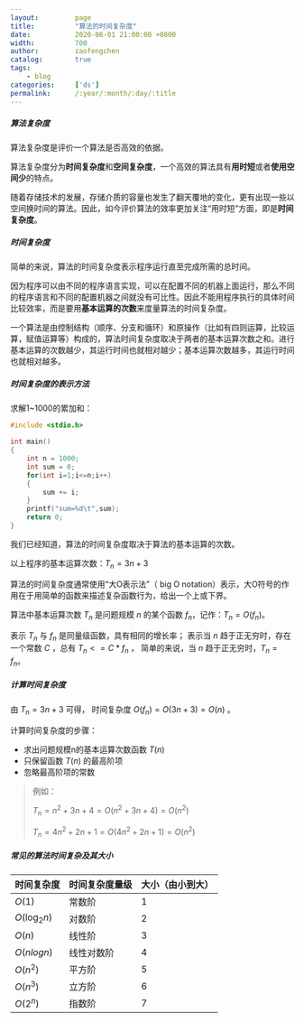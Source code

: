 ```yaml
---
layout:         page
title:          "算法的时间复杂度"
date:           2020-06-01 21:00:00 +0800
width:          700
author:         zaofengchen
catalog:        true
tags:
    - blog
categories:     ['ds']
permalink:      /:year/:month/:day/:title
---
```

<!-- 渲染公式 -->
<script src="{{ site.url }}/static/js/MathJax.js?config=TeX-AMS-MML_HTMLorMML" type="text/javascript"></script>
<script type="text/x-mathjax-config">
    MathJax.Hub.Config({
        tex2jax: {
        skipTags: ['script', 'noscript', 'style', 'textarea', 'pre'],
        inlineMath: [['$','$']]
        }
    });
</script>
<!-- 渲染公式 -->

##### 算法复杂度
算法复杂度是评价一个算法是否高效的依据。

算法复杂度分为**时间复杂度**和**空间复杂度**，一个高效的算法具有**用时短**或者**使用空间少**的特点。

随着存储技术的发展，存储介质的容量也发生了翻天覆地的变化，更有出现一些以空间换时间的算法。因此，如今评价算法的效率更加关注“用时短”方面，即是**时间复杂度**。

##### 时间复杂度
简单的来说，算法的时间复杂度表示程序运行直至完成所需的总时间。

因为程序可以由不同的程序语言实现，可以在配置不同的机器上面运行，那么不同的程序语言和不同的配置机器之间就没有可比性。因此不能用程序执行的具体时间比较效率，而是要用**基本运算的次数**来度量算法的时间复杂度。

一个算法是由控制结构（顺序、分支和循环）和原操作（比如有四则运算，比较运算，赋值运算等）构成的，算法时间复杂度取决于两者的基本运算次数之和。进行基本运算的次数越少，其运行时间也就相对越少；基本运算次数越多，其运行时间也就相对越多。


##### 时间复杂度的表示方法

求解1~1000的累加和：
```C
#include <stdio.h>

int main()
{
    int n = 1000;
    int sum = 0;
    for(int i=1;i<=n;i++)
    {
        sum += i;
    }
    printf("sum=%d\t",sum);
    return 0;
}
```
我们已经知道，算法的时间复杂度取决于算法的基本运算的次数。

以上程序的基本运算次数：$T_n = 3n+3$



算法的时间复杂度通常使用“大O表示法”（ big O notation）表示，大O符号的作用在于用简单的函数来描述复杂函数行为，给出一个上或下界。

算法中基本运算次数 $T_n$ 是问题规模 $n$ 的某个函数 $f_n$，记作：$T_n = O(f_n)$。

表示 $T_n$ 与 $f_n$ 是同量级函数，具有相同的增长率；
表示当 $n$ 趋于正无穷时，存在一个常数 $C$ ，总有 $T_n <= C * f_n$ ，
简单的来说，当 $n$ 趋于正无穷时，$T_n = f_n$。


##### 计算时间复杂度
由 $T_n = 3n + 3$ 可得，
时间复杂度 $O(f_n)=O(3n+3)=O(n)$ 。

计算时间复杂度的步骤：

* 求出问题规模n的基本运算次数函数 $T(n)$
* 只保留函数 $T(n)$ 的最高阶项
* 忽略最高阶项的常数

> 例如：
>
> $T_n=n^2+3n+4=O(n^2+3n+4)=O(n^2)$
>
> $T_n=4n^2+2n+1=O(4n^2+2n+1)=O(n^2)$


##### 常见的算法时间复杂及其大小

|时间复杂度|时间复杂度量级|大小（由小到大）|
|---|---|---|
|$O(1)$|常数阶|1|
|$O(\log_2n)$|对数阶|2|
|$O(n)$|线性阶|3|
|$O(nlogn)$|线性对数阶|4|
|$O(n^2)$|平方阶|5|
|$O(n^3)$|立方阶|6|
|$O(2^n)$|指数阶|7|

